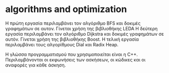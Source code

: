 # algorithms and optimization

Η πρώτη εργασία περιλαμβάνει τον αλγόριθμο BFS και δοκιμές γραφημάτων σε αυτον. Γίνεται χρήση της βιβλιοθήκης LEDA
Η δεύτερη εργασία περιλαμβάνει τον αλγόριθμο Dijkstra και δοκιμές γραφημάτων σε αυτόν. Γίνεται χρήση της βιβλιοθήκης Boost.
Η τελική εργασία περιλαμβάνει τους αλγορίθμους Dial και Radix Heap.

Η γλώσσα προγραμματισμού που χρησιμοποιείται είναι η C++.
Περιλαμβάνονται οι εκφωνήσεις των ασκήσεων, οι κώδικες και οι αναφορές για κάθε άσκηση.

